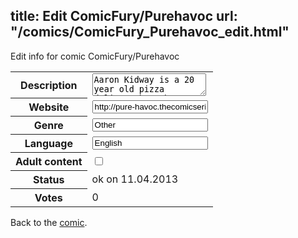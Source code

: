 title: Edit ComicFury/Purehavoc
url: "/comics/ComicFury_Purehavoc_edit.html"
---
Edit info for comic ComicFury/Purehavoc

<form name="comic" action="http://gaepostmail.appengine.com/comic" name="post">
<table class="comicinfo">
<tr>
<th>Description</th><td><textarea name="description">Aaron Kidway is a 20 year old pizza delivery boy who hasn't had much luck in life...But Aaron's luck changes when Aaron meets a mysterious girl during a delivery!</textarea></td>
</tr>
<tr>
<th>Website</th><td><input type="text" name="url" value="http://pure-havoc.thecomicseries.com/"/></td>
</tr>
<tr>
<th>Genre</th><td><input type="text" name="genre" value="Other"/></td>
</tr>
<tr>
<th>Language</th><td><input type="text" name="language" value="English"/></td>
</tr>
<tr>
<th>Adult content</th><td><input type="checkbox" name="adult" value="adult" /></td>
</tr>
<tr>
<th>Status</th><td>ok on 11.04.2013</td>
</tr>
<tr>
<th>Votes</th><td>0</div></td>
</tr>
</table>
</form>

Back to the [comic](/comics/ComicFury_Purehavoc.html).

